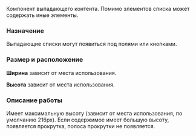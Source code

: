 Компонент выпадающего контента. Помимо элементов списка может содержать иные элементы.

### Назначение

Выпадающие списки могут появиться под полями или кнопками.

### Размер и расположение

**Ширина** зависит от места использования.

**Высота** зависит от места использования.

### Описание работы

Имеет максимальную высоту (зависит от места использования, по умолчанию 216px).
Если содержимое имеет большую высоту, появляется прокрутка, полоса прокрутки не появляется.
